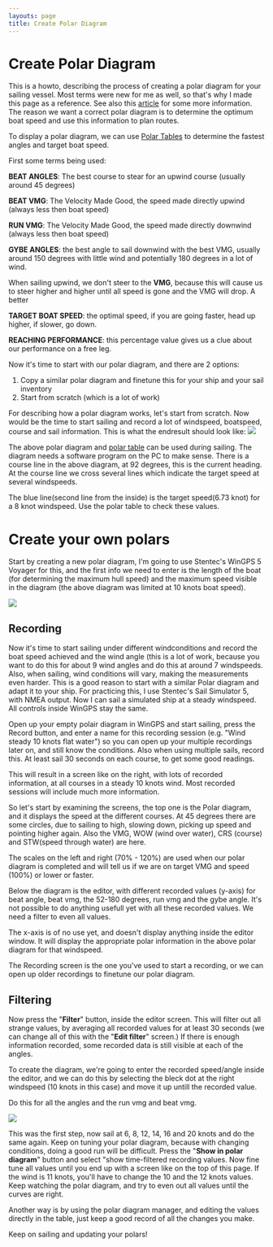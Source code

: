 ```yaml
---
layouts: page
title: Create Polar Diagram
---
```


# Create Polar Diagram 
This is a howto, describing the process of creating a polar diagram for your sailing vessel. Most terms were new for me as well, so that's why I made this page as a reference. See also this [article](http://www.c34.org/faq-pages/faq-polar-diagram.html) for some more information. The reason we want a correct polar diagram is to determine the optimum boat speed and use this information to plan routes.

To display a polar diagram, we can use [Polar Tables](polar-table.html) to determine the fastest angles and target boat speed.

First some terms being used:

**BEAT ANGLES**: The best course to stear for an upwind course (usually around 45 degrees)

**BEAT VMG**: The Velocity Made Good, the speed made directly upwind (always less then boat speed)

**RUN VMG**: The Velocity Made Good, the speed made directly downwind (always less then boat speed)

**GYBE ANGLES**: the best angle to sail downwind with the best VMG, usually around 150 degrees with little wind and potentially 180 degrees in a lot of wind.

When sailing upwind, we don't steer to the **VMG**, because this will cause us to steer higher and higher until all speed is gone and the VMG will drop. A better

**TARGET BOAT SPEED**: the optimal speed, if you are going faster, head up higher, if slower, go down.

**REACHING PERFORMANCE**: this percentage value gives us a clue about our performance on a free leg.

Now it's time to start with our polar diagram, and there are 2 options:

1.  Copy a similar polar diagram and finetune this for your ship and your sail inventory
2.  Start from scratch (which is a lot of work)

For describing how a polar diagram works, let's start from scratch. Now would be the time to start sailing and record a lot of windspeed, boatspeed, course and sail information. This is what the endresult should look like:
![](http://blobs.oppedijk.com/media/Default/Sailing/PolarDiagram.jpg)
   
The above polar diagram and [polar table](polar-table.html) can be used during sailing. The diagram needs a software program on the PC to make sense. There is a course line in the above diagram, at 92 degrees, this is the current heading. At the course line we cross several lines which indicate the target speed at several windspeeds.

The blue line(second line from the inside) is the target speed(6.73 knot) for a 8 knot windspeed. Use the polar table to check these values.


# Create your own polars

Start by creating a new polar diagram, I'm going to use Stentec's WinGPS 5 Voyager for this, and the first info we need to enter is the length of the boat (for determining the maximum hull speed) and the maximum speed visible in the diagram (the above diagram was limited at 10 knots boat speed). 

![](http://blobs.oppedijk.com/media/Default/Sailing/recorded_polar.jpg)



## Recording

Now it's time to start sailing under different windconditions and record the boat speed achieved and the wind angle (this is a lot of work, because you want to do this for about 9 wind angles and do this at around 7 windspeeds. Also, when sailing, wind conditions will vary, making the measurements even harder. This is a good reason to start with a similar Polar diagram and adapt it to your ship. For practicing this, I use Stentec's Sail Simulator 5, with NMEA output. Now I can sail a simulated ship at a steady windspeed. All controls inside WinGPS stay the same.

Open up your empty polair diagram in WinGPS and start sailing, press the Record button, and enter a name for this recording session (e.g. "Wind steady 10 knots flat water") so you can open up your multiple recordings later on, and still know the conditions. Also when using multiple sails, record this. At least sail 30 seconds on each course, to get some good readings.

This will result in a screen like on the right, with lots of recorded information, at all courses in a steady 10 knots wind. Most recorded sessions will include much more information.

So let's start by examining the screens, the top one is the Polar diagram, and it displays the speed at the different courses. At 45 degrees there are some circles, due to sailing to high, slowing down, picking up speed and pointing higher again. Also the VMG, WOW (wind over water), CRS (course) and STW(speed through water) are here.

The scales on the left and right (70% - 120%) are used when our polar diagram is completed and will tell us if we are on target VMG and speed (100%) or lower or faster.

Below the diagram is the editor, with different recorded values (y-axis) for beat angle, beat vmg, the 52-180 degrees, run vmg and the gybe angle. It's not possible to do anything usefull yet with all these recorded values. We need a filter to even all values.

The x-axis is of no use yet, and doesn't display anything inside the editor window. It will display the appropriate polar information in the above polar diagram for that windspeed.

The Recording screen is the one you've used to start a recording, or we can open up older recordings to finetune our polar diagram.

## Filtering

Now press the "**Filter**" button, inside the editor screen. This will filter out all strange values, by averaging all recorded values for at least 30 seconds (we can change all of this with the "**Edit filter**" screen.) If there is enough information recorded, some recorded data is still visible at each of the angles.

To create the diagram, we're going to enter the recorded speed/angle inside the editor, and we can do this by selecting the bleck dot at the right windspeed (10 knots in this case) and move it up untill the recorded value.

Do this for all the angles and the run vmg and beat vmg.



![](http://blobs.oppedijk.com/media/Default/Sailing/Polar_editor.jpg)

This was the first step, now sail at 6, 8, 12, 14, 16 and 20 knots and do the same again. Keep on tuning your polar diagram, because with changing conditions, doing a good run will be difficult. Press the "**Show in polar diagram**" button and select "show time-filtered recording values. Now fine tune all values until you end up with a screen like on the top of this page. If the wind is 11 knots, you'll have to change the 10 and the 12 knots values. Keep watching the polar diagram, and try to even out all values until the curves are right.

Another way is by using the polar diagram manager, and editing the values directly in the table, just keep a good record of all the changes you make.

Keep on sailing and updating your polars!

